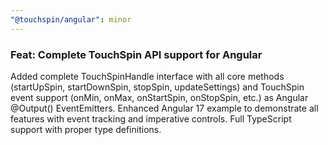 ```yaml
---
"@touchspin/angular": minor
---
```


### Feat: Complete TouchSpin API support for Angular

Added complete TouchSpinHandle interface with all core methods (startUpSpin, startDownSpin, stopSpin, updateSettings) and TouchSpin event support (onMin, onMax, onStartSpin, onStopSpin, etc.) as Angular @Output() EventEmitters. Enhanced Angular 17 example to demonstrate all features with event tracking and imperative controls. Full TypeScript support with proper type definitions.
